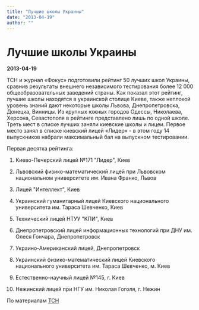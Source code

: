 ```yaml
---
title: "Лучшие школы Украины"
date: "2013-04-19"
author: ""
---
```


# Лучшие школы Украины

**2013-04-19** 

ТСН и журнал «Фокус» подготовили рейтинг 50 лучших школ Украины, сравнив результаты внешнего независимого тестирования более 12 000 общеобразовательных заведений страны. Как показал этот рейтинг, лучшие школы находятся в украинской столице Киеве, также неплохой уровень знаний дают некоторые школы Львова, Днепропетровска, Донецка, Винницы. Из крупных южных городов Одессы, Николаева, Херсона, Севастополя в рейтинге представлено лишь по одной школе. Треть мест в списке лучших заняли киевские школы и лицеи. Первое место занял в списке киевский лицей «Лидер» - в этом году 14 выпускников набрали максимальный бал на выпускном тестировании.

Первая десятка рейтинга:

1. Киево-Печерский лицей №171 "Лидер", Киев

2. Львовский физико-математический лицей при Львовском национальном университете им. Ивана Франко, Львов

3. Лицей "Интеллект", Киев

4. Украинский гуманитарный лицей Киевского национального университета им. Тараса Шевченко, Киев

5. Технический лицей НТУУ "КПИ", Киев

6. Днепропетровский лицей информационных технологий при ДНУ им. Олеся Гончара, Днепропетровск

7. Украино-Американский лицей, Днепропетровск

8. Украинский физико-математический лицей Киевского национального университета им. Тараса Шевченко, м. Киев

9. Естественно-научный лицей №145, г. Киев

10. Нежинский лицей при НГУ им. Николая Гоголя, г. Нежин

По материалам [ТСН](http://ru.tsn.ua/ukrayina/reyting-luchshih-shkol-ukrainy-kiev-i-lvov-oboshli-vseh-po-kachestvu-obrazovaniya-301942.html)